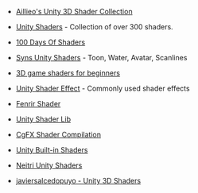 * [Aillieo's Unity 3D Shader Collection](https://github.com/aillieo/unity3d-shader-collection)
* [Unity Shaders](https://github.com/knapeczadam/Unity-Shaders) - Collection of over 300 shaders.
* [100 Days Of Shaders](https://github.com/perebalsach/100DaysOfShaders)
* [Syns Unity Shaders](https://github.com/synlogic/Syns-Unity-Shaders) - Toon, Water, Avatar, Scanlines
* [3D game shaders for beginners](https://github.com/lettier/3d-game-shaders-for-beginners)
* [Unity Shader Effect](https://github.com/fchsg/UnityShaderEffect) - Commonly used shader effects

* [Fenrir Shader](https://github.com/FenrirSun/fenrir_shader)

* [Unity Shader Lib](https://github.com/YuriAICruz/Unity-ShaderLib)
* [CgFX Shader Compilation](https://github.com/steaklive/CgFX-Shader-Compilation)

* [Unity Built-in Shaders](https://github.com/cheeseburgames/unity-builtin_shaders)

* [Neitri Unity Shaders](https://github.com/netri/Neitri-Unity-Shaders)
* [javiersalcedopuyo - Unity 3D Shaders](https://github.com/javiersalcedopuyo/Unity3DShaders)
